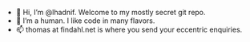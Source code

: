 - 👋 Hi, I’m @lhadnif. Welcome to my mostly secret git repo.
- 👀 I’m a human. I like code in many flavors.
- 📫 thomas at findahl.net is where you send your eccentric enquiries.

